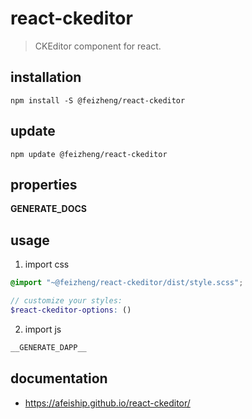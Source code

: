 # react-ckeditor
> CKEditor component for react.

## installation
```shell
npm install -S @feizheng/react-ckeditor
```

## update
```shell
npm update @feizheng/react-ckeditor
```

## properties
__GENERATE_DOCS__

## usage
1. import css
  ```scss
  @import "~@feizheng/react-ckeditor/dist/style.scss";

  // customize your styles:
  $react-ckeditor-options: ()
  ```
2. import js
  ```js
__GENERATE_DAPP__
  ```

## documentation
- https://afeiship.github.io/react-ckeditor/

